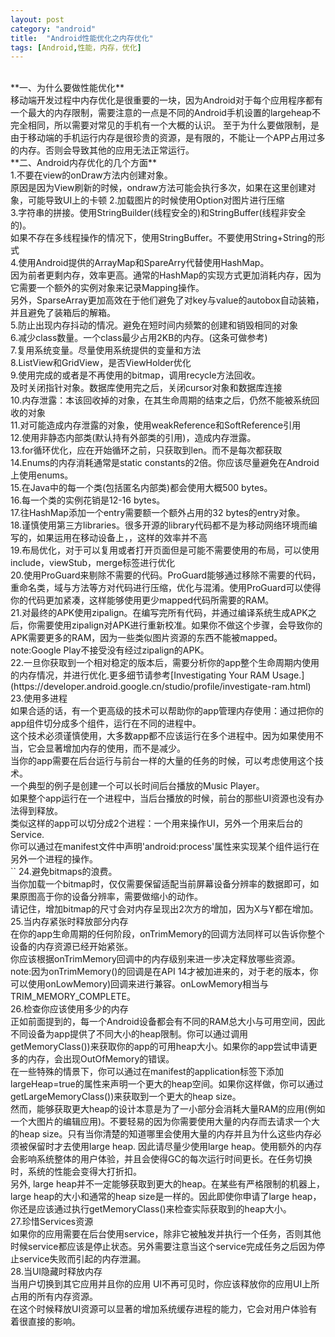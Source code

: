 ```yaml
---
layout: post
category: "android"
title:  "Android性能优化之内存优化"
tags: [Android,性能，内存，优化]
---
```

<br>
**一、为什么要做性能优化**<br>
移动端开发过程中内存优化是很重要的一块，因为Android对于每个应用程序都有一个最大的内存限制，需要注意的一点是不同的Android手机设置的largeheap不完全相同，所以需要对常见的手机有一个大概的认识。
至于为什么要做限制，是由于移动端的手机运行内存是很珍贵的资源，是有限的，不能让一个APP占用过多的内存。否则会导致其他的应用无法正常运行。<br>
**二、Android内存优化的几个方面**<br>
1.不要在view的onDraw方法内创建对象。  <br>
原因是因为View刷新的时候，ondraw方法可能会执行多次，如果在这里创建对象，可能导致UI上的卡顿
2.加载图片的时候使用Option对图片进行压缩  <br>
3.字符串的拼接。使用StringBuilder(线程安全的)和StringBuffer(线程非安全的)。<br>
如果不存在多线程操作的情况下，使用StringBuffer。不要使用String+String的形式<br>
4.使用Android提供的ArrayMap和SpareArry代替使用HashMap。  <br>
因为前者更剩内存，效率更高。通常的HashMap的实现方式更加消耗内存，因为它需要一个额外的实例对象来记录Mapping操作。<br>
另外，SparseArray更加高效在于他们避免了对key与value的autobox自动装箱，并且避免了装箱后的解箱。<br>
5.防止出现内存抖动的情况。避免在短时间内频繁的创建和销毁相同的对象<br>
6.减少class数量。一个class最少占用2KB的内存。(这条可做参考)<br>
7.复用系统变量。尽量使用系统提供的变量和方法<br>
8.ListView和GridView，是否ViewHolder优化<br>
9.使用完成的或者是不再使用的bitmap，调用recycle方法回收。<br> 及时关闭指针对象。数据库使用完之后，关闭cursor对象和数据库连接 <br>
10.内存泄露：本该回收掉的对象，在其生命周期的结束之后，仍然不能被系统回收的对象<br>
11.对可能造成内存泄露的对象，使用weakReference和SoftReference引用<br>
12.使用非静态内部类(默认持有外部类的引用)，造成内存泄露。<br>
13.for循环优化，应在开始循环之前，只获取到len。而不是每次都获取<br>
14.Enums的内存消耗通常是static constants的2倍。你应该尽量避免在Android上使用enums。<br>
15.在Java中的每一个类(包括匿名内部类)都会使用大概500 bytes。<br>
16.每一个类的实例花销是12-16 bytes。<br>
17.往HashMap添加一个entry需要额一个额外占用的32 bytes的entry对象。<br>
18.谨慎使用第三方libraries。很多开源的library代码都不是为移动网络环境而编写的，如果运用在移动设备上，，这样的效率并不高<br>
19.布局优化，对于可以复用或者打开页面但是可能不需要使用的布局，可以使用include，viewStub，merge标签进行优化<br>
20.使用ProGuard来剔除不需要的代码。ProGuard能够通过移除不需要的代码，重命名类，域与方法等方对代码进行压缩，优化与混淆。使用ProGuard可以使得你的代码更加紧凑，这样能够使用更少mapped代码所需要的RAM。 　<br>
21.对最终的APK使用zipalign。在编写完所有代码，并通过编译系统生成APK之后，你需要使用zipalign对APK进行重新校准。如果你不做这个步骤，会导致你的APK需要更多的RAM，因为一些类似图片资源的东西不能被mapped。<br>
note:Google Play不接受没有经过zipalign的APK。<br>
22.一旦你获取到一个相对稳定的版本后，需要分析你的app整个生命周期内使用的内存情况，并进行优化.更多细节请参考[Investigating Your RAM Usage.](https://developer.android.google.cn/studio/profile/investigate-ram.html)<br>
23.使用多进程<br>
如果合适的话，有一个更高级的技术可以帮助你的app管理内存使用：通过把你的app组件切分成多个组件，运行在不同的进程中。<br>
这个技术必须谨慎使用，大多数app都不应该运行在多个进程中。因为如果使用不当，它会显著增加内存的使用，而不是减少。<br>
当你的app需要在后台运行与前台一样的大量的任务的时候，可以考虑使用这个技术。<br>
一个典型的例子是创建一个可以长时间后台播放的Music Player。<br>
如果整个app运行在一个进程中，当后台播放的时候，前台的那些UI资源也没有办法得到释放。<br>
类似这样的app可以切分成2个进程：一个用来操作UI，另外一个用来后台的Service.<br>
你可以通过在manifest文件中声明'android:process'属性来实现某个组件运行在另外一个进程的操作。<br>
`<service android:name=".PlaybackService" 
          android:process=":background" />`          
24.避免bitmaps的浪费。<br>
当你加载一个bitmap时，仅仅需要保留适配当前屏幕设备分辨率的数据即可，如果原图高于你的设备分辨率，需要做缩小的动作。<br>请记住，增加bitmap的尺寸会对内存呈现出2次方的增加，因为X与Y都在增加。<br>
25.当内存紧张时释放部分内存<br>
在你的app生命周期的任何阶段，onTrimMemory的回调方法同样可以告诉你整个设备的内存资源已经开始紧张。<br>你应该根据onTrimMemory回调中的内存级别来进一步决定释放哪些资源。<br>
note:因为onTrimMemory()的回调是在API 14才被加进来的，对于老的版本，你可以使用onLowMemory)回调来进行兼容。onLowMemory相当与TRIM_MEMORY_COMPLETE。<br>
26.检查你应该使用多少的内存<br>
正如前面提到的，每一个Android设备都会有不同的RAM总大小与可用空间，因此不同设备为app提供了不同大小的heap限制。你可以通过调用getMemoryClass())来获取你的app的可用heap大小。如果你的app尝试申请更多的内存，会出现OutOfMemory的错误。<br>
在一些特殊的情景下，你可以通过在manifest的application标签下添加largeHeap=true的属性来声明一个更大的heap空间。如果你这样做，你可以通过getLargeMemoryClass())来获取到一个更大的heap size。<br>
然而，能够获取更大heap的设计本意是为了一小部分会消耗大量RAM的应用(例如一个大图片的编辑应用)。不要轻易的因为你需要使用大量的内存而去请求一个大的heap size。只有当你清楚的知道哪里会使用大量的内存并且为什么这些内存必须被保留时才去使用large heap. 因此请尽量少使用large heap。使用额外的内存会影响系统整体的用户体验，并且会使得GC的每次运行时间更长。在任务切换时，系统的性能会变得大打折扣。<br>
另外, large heap并不一定能够获取到更大的heap。在某些有严格限制的机器上，large heap的大小和通常的heap size是一样的。因此即使你申请了large heap，你还是应该通过执行getMemoryClass()来检查实际获取到的heap大小。<br>
27.珍惜Services资源<br>
如果你的应用需要在后台使用service，除非它被触发并执行一个任务，否则其他时候service都应该是停止状态。另外需要注意当这个service完成任务之后因为停止service失败而引起的内存泄漏。<br>
28.当UI隐藏时释放内存<br>
当用户切换到其它应用并且你的应用 UI不再可见时，你应该释放你的应用UI上所占用的所有内存资源。<br>
在这个时候释放UI资源可以显著的增加系统缓存进程的能力，它会对用户体验有着很直接的影响。<br>